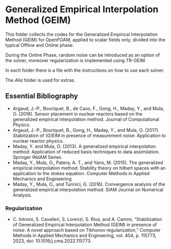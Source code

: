 # Generalized Empirical Interpolation Method (GEIM)

This folder collects the codes for the Generalized Empirical Interpolation Method (GEIM) for OpenFOAM, applied to scalar fields only, divided into the typical Offline and Online phase.

During the Online Phase, random noise can be introduced as an option of the solver, moreover regularization is implemented using TR-GEIM.

In each folder there is a file with the instructions on how to use each solver.

The *Alia* folder is used for extras.

## Essential Bibliography
- Argaud, J.-P., Bouriquet, B., de Caso, F., Gong, H., Maday, Y., and Mula, O. (2018). Sensor placement in nuclear reactors based on the generalized empirical interpolation method. Journal of Computational Physics.
- Argaud, J.-P., Bouriquet, B., Gong, H., Maday, Y., and Mula, O. (2017). Stabilization of (G)EIM in presence of measurement noise: Application to nuclear
reactor physics.
- Maday, Y. and Mula, O. (2013). A generalized empirical interpolation method: Application of reduced basis techniques to data assimilation. Springer INdAM Series.
- Maday, Y., Mula, O., Patera, A. T., and Yano, M. (2015). The generalized empirical interpolation method: Stability theory on hilbert spaces with an application to the stokes equation. Computer Methods in Applied Mechanics and Engineering
- Maday, Y., Mula, O., and Turinici, G. (2016). Convergence analysis of the generalized empirical interpolation method. SIAM Journal on Numerical Analysis. 

### Regularization
- C. Introini, S. Cavalleri, S. Lorenzi, S. Riva, and A. Cammi, “Stabilization of Generalized Empirical Interpolation Method (GEIM) in presence of noise: A novel approach based on Tikhonov regularization,” Computer Methods in Applied Mechanics and Engineering, vol. 404, p. 115773, 2023, doi: 10.1016/j.cma.2022.115773.